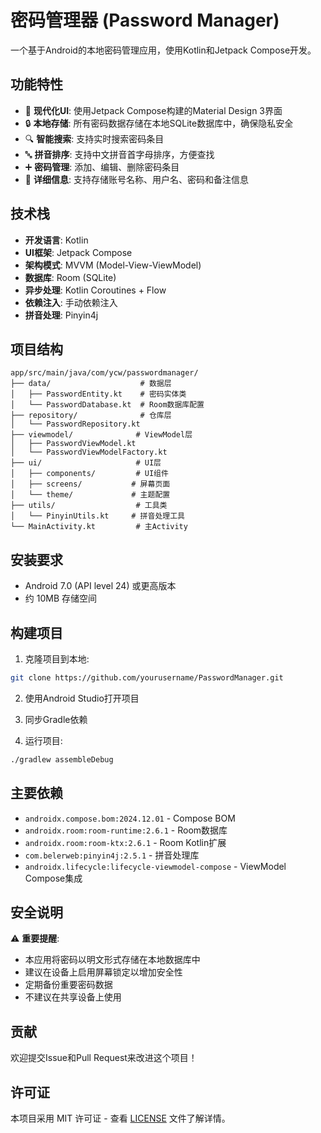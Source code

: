 # 密码管理器 (Password Manager)

一个基于Android的本地密码管理应用，使用Kotlin和Jetpack Compose开发。

## 功能特性

- 📱 **现代化UI**: 使用Jetpack Compose构建的Material Design 3界面
- 🔒 **本地存储**: 所有密码数据存储在本地SQLite数据库中，确保隐私安全
- 🔍 **智能搜索**: 支持实时搜索密码条目
- 🔤 **拼音排序**: 支持中文拼音首字母排序，方便查找
- ➕ **密码管理**: 添加、编辑、删除密码条目
- 📝 **详细信息**: 支持存储账号名称、用户名、密码和备注信息

## 技术栈

- **开发语言**: Kotlin
- **UI框架**: Jetpack Compose
- **架构模式**: MVVM (Model-View-ViewModel)
- **数据库**: Room (SQLite)
- **异步处理**: Kotlin Coroutines + Flow
- **依赖注入**: 手动依赖注入
- **拼音处理**: Pinyin4j

## 项目结构

```
app/src/main/java/com/ycw/passwordmanager/
├── data/                    # 数据层
│   ├── PasswordEntity.kt    # 密码实体类
│   └── PasswordDatabase.kt  # Room数据库配置
├── repository/              # 仓库层
│   └── PasswordRepository.kt
├── viewmodel/              # ViewModel层
│   ├── PasswordViewModel.kt
│   └── PasswordViewModelFactory.kt
├── ui/                     # UI层
│   ├── components/         # UI组件
│   ├── screens/           # 屏幕页面
│   └── theme/             # 主题配置
├── utils/                  # 工具类
│   └── PinyinUtils.kt     # 拼音处理工具
└── MainActivity.kt         # 主Activity
```

## 安装要求

- Android 7.0 (API level 24) 或更高版本
- 约 10MB 存储空间

## 构建项目

1. 克隆项目到本地:
```bash
git clone https://github.com/yourusername/PasswordManager.git
```

2. 使用Android Studio打开项目

3. 同步Gradle依赖

4. 运行项目:
```bash
./gradlew assembleDebug
```

## 主要依赖

- `androidx.compose.bom:2024.12.01` - Compose BOM
- `androidx.room:room-runtime:2.6.1` - Room数据库
- `androidx.room:room-ktx:2.6.1` - Room Kotlin扩展
- `com.belerweb:pinyin4j:2.5.1` - 拼音处理库
- `androidx.lifecycle:lifecycle-viewmodel-compose` - ViewModel Compose集成

## 安全说明

⚠️ **重要提醒**: 
- 本应用将密码以明文形式存储在本地数据库中
- 建议在设备上启用屏幕锁定以增加安全性
- 定期备份重要密码数据
- 不建议在共享设备上使用

## 贡献

欢迎提交Issue和Pull Request来改进这个项目！

## 许可证

本项目采用 MIT 许可证 - 查看 [LICENSE](LICENSE) 文件了解详情。
